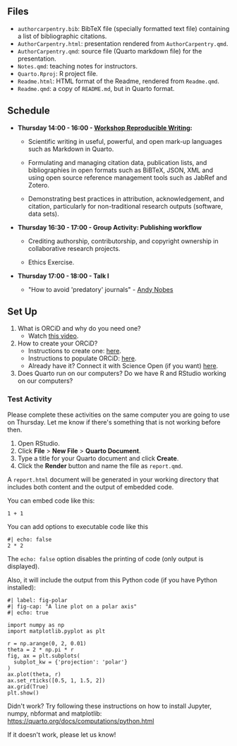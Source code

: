 ## Files

- `authorcarpentry.bib`: BibTeX file (specially formatted text file) containing a list of bibliographic citations.
- `AuthorCarpentry.html`: presentation rendered from `AuthorCarpentry.qmd`.
- `AuthorCarpentry.qmd`: source file (Quarto markdown file) for the presentation.
- `Notes.qmd`: teaching notes for instructors.
- `Quarto.Rproj`: R project file.
- `Readme.html`: HTML format of the Readme, rendered from `Readme.qmd`.
- `Readme.qmd`: a copy of `README.md`, but in Quarto format.

## Schedule

-   **Thursday 14:00 - 16:00 - [Workshop Reproducible
    Writing](https://CODATA-RDA-DataScienceSchools.github.io/Materials/blob/master/docs/DataTrieste2023/Quarto/AuthorCarpentry.html):**

    -   Scientific writing in useful, powerful, and open mark-up
        languages such as Markdown in Quarto.

    -   Formulating and managing citation data, publication lists, and
        bibliographies in open formats such as BiBTeX, JSON, XML and
        using open source reference management tools such as JabRef and
        Zotero.

    -   Demonstrating best practices in attribution, acknowledgement,
        and citation, particularly for non-traditional research outputs
        (software, data sets).

-   **Thursday 16:30 - 17:00 - Group Activity: Publishing workflow**

    -   Crediting authorship, contributorship, and copyright ownership
        in collaborative research projects.

    -   Ethics Exercise.

-   **Thursday 17:00 - 18:00 - Talk I**

    -   "How to avoid 'predatory' journals" - [Andy
        Nobes](https://www.inasp.info/staff/andy-nobes-0)

## Set Up

1.  What is ORCiD and why do you need one?
    -   Watch [this video](https://vimeo.com/97150912).
2.  How to create your ORCiD?
    -   Instructions to create one:
        [here](https://authorcarpentry.github.io/orcid-profile/00-orcid-profile.html).
    -   Instructions to populate ORCiD:
        [here](https://authorcarpentry.github.io/orcid-profile/01-adding-works.html).
    -   Already have it? Connect it with Science Open (if you want)
        [here](http://blog.scienceopen.com/2016/06/orcid-integration-at-scienceopen/).
3.  Does Quarto run on our computers? Do we have R and RStudio working on our computers?

### Test Activity

Please complete these activities on the same computer you are going to
use on Thursday. Let me know if there's something that is not working
before then.

1.  Open RStudio.
2.  Click **File** \> **New File** \> **Quarto Document**.
3.  Type a title for your Quarto document and click **Create**.
4.  Click the **Render** button and name the file as `report.qmd`.

A `report.html` document will be generated in your working directory
that includes both content and the output of embedded code.

You can embed code like this:

```{r}
1 + 1
```

You can add options to executable code like this

```{r}
#| echo: false
2 * 2
```

The `echo: false` option disables the printing of code (only output is
displayed).

Also, it will include the output from this Python code (if you have Python installed):

```{python}
#| label: fig-polar
#| fig-cap: "A line plot on a polar axis"
#| echo: true

import numpy as np
import matplotlib.pyplot as plt

r = np.arange(0, 2, 0.01)
theta = 2 * np.pi * r
fig, ax = plt.subplots(
  subplot_kw = {'projection': 'polar'} 
)
ax.plot(theta, r)
ax.set_rticks([0.5, 1, 1.5, 2])
ax.grid(True)
plt.show()
```

Didn't work? Try following these instructions on how to install Jupyter,
numpy, nbformat and matplotlib:
<https://quarto.org/docs/computations/python.html>

If it doesn't work, please let us know!
